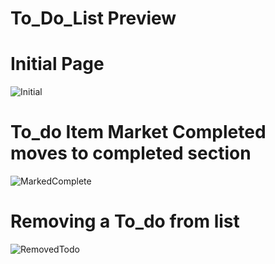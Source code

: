 # To_Do_List Preview
# Initial Page

![Initial](https://user-images.githubusercontent.com/62885871/88095963-8d64cf00-cbb3-11ea-9a76-040a51ab4ded.png)

# To_do Item Market Completed moves to completed section

![MarkedComplete](https://user-images.githubusercontent.com/62885871/88095970-9190ec80-cbb3-11ea-891d-1e20e3eba28c.png)

# Removing a To_do from list

![RemovedTodo](https://user-images.githubusercontent.com/62885871/88095978-948bdd00-cbb3-11ea-9ce7-5a806705a347.png)

